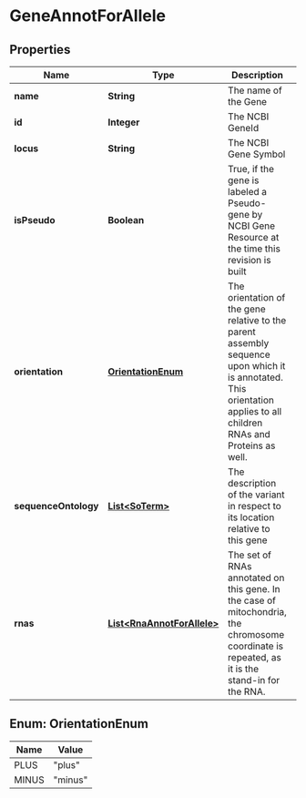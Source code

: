 # GeneAnnotForAllele

## Properties
Name | Type | Description | Notes
------------ | ------------- | ------------- | -------------
**name** | **String** | The name of the Gene | 
**id** | **Integer** | The NCBI GeneId | 
**locus** | **String** | The NCBI Gene Symbol | 
**isPseudo** | **Boolean** | True, if the gene is labeled a Pseudo-gene by NCBI Gene Resource at the time this revision is built | 
**orientation** | [**OrientationEnum**](#OrientationEnum) | The orientation of the gene relative to the parent assembly sequence upon which it is annotated.  This orientation applies to all children RNAs and Proteins as well. | 
**sequenceOntology** | [**List&lt;SoTerm&gt;**](SoTerm.md) | The description of the variant in respect to its location relative to this gene | 
**rnas** | [**List&lt;RnaAnnotForAllele&gt;**](RnaAnnotForAllele.md) | The set of RNAs annotated on this gene.  In the case of mitochondria, the chromosome coordinate is repeated, as it is the stand-in for the RNA. | 

<a name="OrientationEnum"></a>
## Enum: OrientationEnum
Name | Value
---- | -----
PLUS | &quot;plus&quot;
MINUS | &quot;minus&quot;
